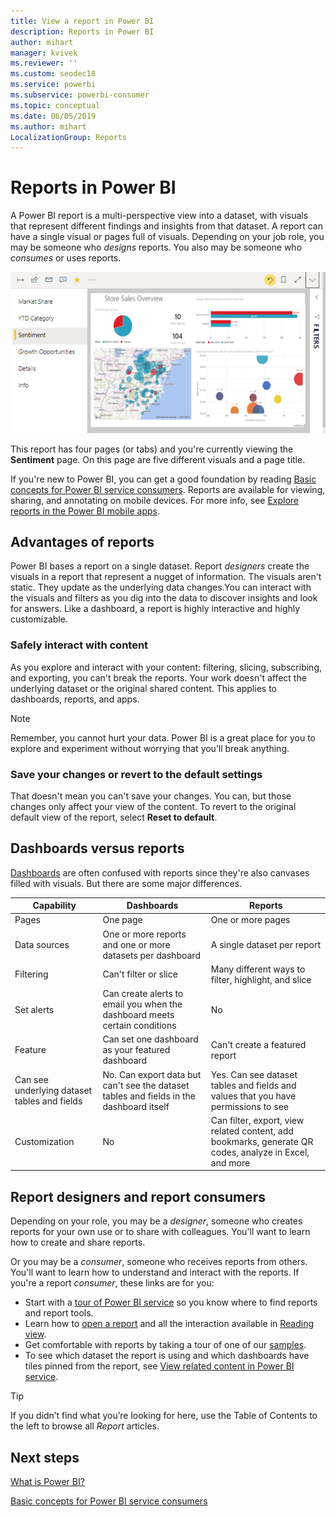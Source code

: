 ```yaml
---
title: View a report in Power BI
description: Reports in Power BI
author: mihart
manager: kvivek
ms.reviewer: ''
ms.custom: seodec18
ms.service: powerbi
ms.subservice: powerbi-consumer
ms.topic: conceptual
ms.date: 06/05/2019
ms.author: mihart
LocalizationGroup: Reports
---
```


# Reports in Power BI

A Power BI report is a multi-perspective view into a dataset, with visuals that represent different findings and insights from that dataset.  A report can have a single visual or pages full of visuals. Depending on your job role, you may be someone who *designs* reports. You also may be someone who *consumes* or uses reports.

![Screenshot of a report page.](./media/end-user-reports/power-bi-report.png)

This report has four pages (or tabs) and you're currently viewing the **Sentiment** page. On this page are five different visuals and a page title.

If you're new to Power BI, you can get a good foundation by reading [Basic concepts for Power BI service consumers](end-user-basic-concepts.md). Reports are available for viewing, sharing, and annotating on mobile devices. For more info, see [Explore reports in the Power BI mobile apps](mobile/mobile-reports-in-the-mobile-apps.md).

## Advantages of reports

Power BI bases a report on a single dataset. Report *designers* create the visuals in a report that represent a nugget of information. The visuals aren't static.  They update as the underlying data changes.You can interact with the visuals and filters as you dig into the data to discover insights and look for answers. Like a dashboard, a report is highly interactive and highly customizable.

### Safely interact with content

As you explore and interact with your content: filtering, slicing, subscribing, and exporting, you can't break the reports. Your work doesn't affect the underlying dataset or the original shared content. This applies to dashboards, reports, and apps.

> [!NOTE]
> Remember, you cannot hurt your data. Power BI is a great place for you to explore and experiment without worrying that you’ll break anything.

### Save your changes or revert to the default settings

That doesn't mean you can't save your changes. You can, but those changes only affect your view of the content. To revert to the original default view of the report, select **Reset to default**.

## Dashboards versus reports

[Dashboards](end-user-dashboards.md) are often confused with reports since they're also canvases filled with visuals. But there are some major differences.  

| **Capability** | **Dashboards** | **Reports** |
| --- | --- | --- |
| Pages |One page |One or more pages |
| Data sources |One or more reports and one or more datasets per dashboard |A single dataset per report |
| Filtering |Can't filter or slice |Many different ways to filter, highlight, and slice |
| Set alerts |Can create alerts to email you when the dashboard meets certain conditions |No |
| Feature |Can set one dashboard as your featured dashboard |Can't create a featured report |
| Can see underlying dataset tables and fields |No. Can export data but can't see the dataset tables and fields in the dashboard itself |Yes. Can see dataset tables and fields and values that you have permissions to see |
| Customization |No  |Can filter, export, view related content, add bookmarks, generate QR codes, analyze in Excel, and more |

<!--| Available in Power BI Desktop |No |Yes, can create and view reports in Desktop |
| Pinning |Can pin existing visuals (tiles) only from current dashboard to your other dashboards |Can pin visuals (as tiles) to any of your dashboards. Can pin entire report pages to any of your dashboards. | -->

## Report designers and report consumers

Depending on your role, you may be a *designer*, someone who creates reports for your own use or to share with colleagues. You'll want to learn how to create and share reports.

Or you may be a *consumer*, someone who receives reports from others. You'll want to learn how to understand and interact with the reports. If you're a report *consumer*, these links are for you:

* Start with a [tour of Power BI service](end-user-basic-concepts.md) so you know where to find reports and report tools.
* Learn how to [open a report](end-user-report-open.md) and all the interaction available in [Reading view](end-user-reading-view.md).
* Get comfortable with reports by taking a tour of one of our [samples](../sample-tutorial-connect-to-the-samples.md).  
* To see which dataset the report is using and which dashboards have tiles pinned from the report, see [View related content in Power BI service](end-user-related.md).
<!--* Don't need the report any more? You can [remove it](../service-delete.md).-->

> [!TIP]
> If you didn’t find what you’re looking for here, use the Table of Contents to the left to browse all *Report* articles.

## Next steps

[What is Power BI?](../power-bi-overview.md)

[Basic concepts for Power BI service consumers](end-user-basic-concepts.md)